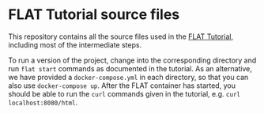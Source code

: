 # FLAT Tutorial source files

This repository contains all the source files used in the [FLAT Tutorial](https://sevenval.gitbook.io/flat/tutorial), including most of the intermediate steps.

To run a version of the project, change into the corresponding directory and run `flat start` commands as documented in the tutorial. As an alternative, we have provided a `docker-compose.yml` in each directory, so that you can also use `docker-compose up`. After the FLAT container has started, you should be able to run the `curl` commands given in the tutorial, e.g. `curl localhost:8080/html`.
